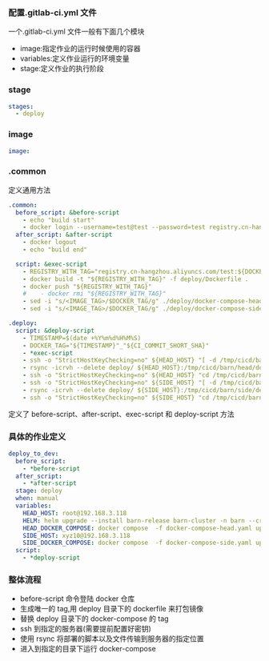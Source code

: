 ### 配置.gitlab-ci.yml 文件

一个.gitlab-ci.yml 文件一般有下面几个模块

- image:指定作业的运行时候使用的容器
- variables:定义作业运行的环境变量
- stage:定义作业的执行阶段

### stage

```yml
stages:
  - deploy
```

### image

```yml
image:
```

### .common

定义通用方法

```yml
.common:
  before_script: &before-script
    - echo "build start"
    - docker login --username=test@test --password=test registry.cn-hangzhou.aliyuncs.com
  after_script: &after-script
    - docker logout
    - echo "build end"

  script: &exec-script
    - REGISTRY_WITH_TAG="registry.cn-hangzhou.aliyuncs.com/test:${DOCKER_TAG}"
    - docker build -t "${REGISTRY_WITH_TAG}" -f deploy/Dockerfile .
    - docker push "${REGISTRY_WITH_TAG}"
    #    - docker rmi "${REGISTRY_WITH_TAG}"
    - sed -i "s/<IMAGE_TAG>/$DOCKER_TAG/g" ./deploy/docker-compose-head.yaml
    - sed -i "s/<IMAGE_TAG>/$DOCKER_TAG/g" ./deploy/docker-compose-side.yaml

.deploy:
  script: &deploy-script
    - TIMESTAMP=$(date +%Y%m%d%H%M%S)
    - DOCKER_TAG="${TIMESTAMP}"_"${CI_COMMIT_SHORT_SHA}"
    - *exec-script
    - ssh -o "StrictHostKeyChecking=no" ${HEAD_HOST} "[ -d /tmp/cicd/barn/head ] && echo ok || mkdir -p /tmp/cicd/barn/head"
    - rsync -icrvh --delete deploy/ ${HEAD_HOST}:/tmp/cicd/barn/head/deploy
    - ssh -o "StrictHostKeyChecking=no" ${HEAD_HOST} "cd /tmp/cicd/barn/head/deploy && $HEAD_DOCKER_COMPOSE";
    - ssh -o "StrictHostKeyChecking=no" ${SIDE_HOST} "[ -d /tmp/cicd/barn/side ] && echo ok || mkdir -p /tmp/cicd/barn/side"
    - rsync -icrvh --delete deploy/ ${SIDE_HOST}:/tmp/cicd/barn/side/deploy
    - ssh -o "StrictHostKeyChecking=no" ${SIDE_HOST} "cd /tmp/cicd/barn/side/deploy && $SIDE_DOCKER_COMPOSE";
```

定义了 before-script、after-script、exec-script 和 deploy-script 方法

### 具体的作业定义

```yml
deploy_to_dev:
  before_script:
    - *before-script
  after_script:
    - *after-script
  stage: deploy
  when: manual
  variables:
    HEAD_HOST: root@192.168.3.118
    HELM: helm upgrade --install barn-release barn-cluster -n barn --create-namespace
    HEAD_DOCKER_COMPOSE: docker compose  -f docker-compose-head.yaml up -d
    SIDE_HOST: xyz10@192.168.3.118
    SIDE_DOCKER_COMPOSE: docker compose  -f docker-compose-side.yaml up -d
  script:
    - *deploy-script
```

### 整体流程

- before-script 命令登陆 docker 仓库
- 生成唯一的 tag,用 deploy 目录下的 dockerfile 来打包镜像
- 替换 deploy 目录下的 docker-compose 的 tag
- ssh 到指定的服务器(需要提前配置好密钥)
- 使用 rsync 将部署的脚本以及文件传输到服务器的指定位置
- 进入到指定的目录下运行 docker-compose
